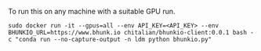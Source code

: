To run this on any machine with a suitable GPU run.
```
sudo docker run -it --gpus=all --env API_KEY=<API_KEY> --env BHUNKIO_URL=https://www.bhunk.io chitalian/bhunkio-client:0.0.1 bash -c "conda run --no-capture-output -n ldm python bhunkio.py"
```
